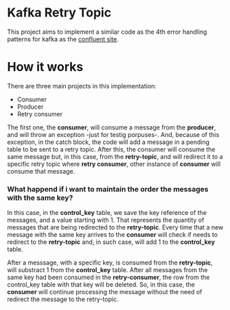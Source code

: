 # Kafka Retry Topic

This project aims to implement a similar code as the 4th error handling patterns for kafka as the [confluent site](https://www.confluent.io/blog/error-handling-patterns-in-kafka/).

# How it works

There are three main projects in this implementation:
- Consumer
- Producer
- Retry consumer

The first one, the **consumer**, will consume a message from the **producer**, and will throw an exception -just for testig porpuses-. And, because of this exception, in the catch block, the code will add a message in a pending table to be sent to a retry topic. After this, the consumer will consume the same message but, in this case, from the **retry-topic**, and will redirect it to a specific retry topic where **retry consumer**, other instance of **consumer** will consume that message.

### What happend if i want to maintain the order the messages with the same key?

In this case, in the **control_key** table, we save the key reference of the messages, and a value starting with 1. That represents the quantity of messages that are being redirected to the **retry-topic**. Every time that a new message with the same key arrives to the **consumer** will check if needs to redirect to the **retry-topic** and, in such case, will add 1 to the **control_key** table. 

After a messsage, with a specific key, is consumed from the **retry-topic**, will substract 1 from the **control_key** table. After all messages from the same key had been consumed in the **retry-consumer**, the row from the control_key table with that key will be deleted. So, in this case, the **consumer** will continue processing the message without the need of redirect the message to the retry-topic.
